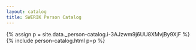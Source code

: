 ```yaml
---
layout: catalog
title: SWERIK Person Catalog
---
```

{% assign p = site.data._person-catalog.i-3AJzwm9j6UU8XMvjBy9XjF %}
{% include person-catalog.html p=p %}

